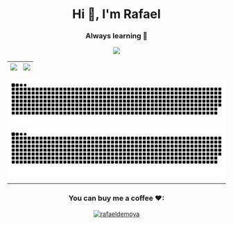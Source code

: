 <h1 align="center">Hi 👋, I'm Rafael</h1>
<h3 align="center">Always learning 💪</h3>

<p align="center">
 <a target="_blank" href=https://github.com/RafaelDeMoya>
  <img src=https://img.shields.io/github/followers/RafaelDeMoya?label=follow%20me&style=social />
</a></p>

|![](https://github-readme-stats.vercel.app/api?username=rafaeldemoya&show_icons=true&locale=en)|![](https://github-readme-streak-stats.herokuapp.com/?user=rafaeldemoya&)|
|-|-|

![snakedark](https://raw.githubusercontent.com/rafaeldemoya/rafaeldemoya/output/github-contribution-grid-snake-dark.svg#gh-dark-mode-only)![snakelight](https://raw.githubusercontent.com/rafaeldemoya/rafaeldemoya/output/github-contribution-grid-snake.svg#gh-light-mode-only)

<hr>



<h3 align="center">You can buy me a coffee ❤:</h3>
<p align="center"><a href="https://www.buymeacoffee.com/rafaeldemoya"> <img align="center" src="https://cdn.buymeacoffee.com/buttons/v2/default-yellow.png" height="50" width="210" alt="rafaeldemoya" /></a></p><br><br>
